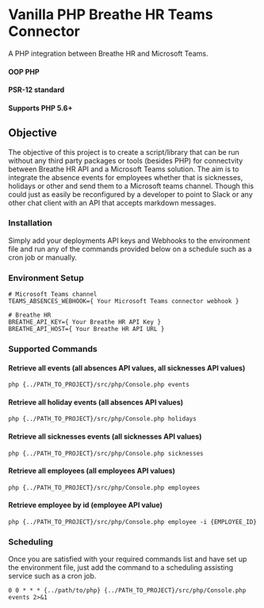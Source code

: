 # Vanilla PHP Breathe HR Teams Connector
A PHP integration between Breathe HR and Microsoft Teams.

#### OOP PHP
#### PSR-12 standard
#### Supports PHP 5.6+
 
## Objective
The objective of this project is to create a script/library that can be run without any third party packages or tools (besides PHP) for connectvity between Breathe HR API and a Microsoft Teams solution.
The aim is to integrate the absence events for employees whether that is sicknesses, holidays or other and send them to a Microsoft teams channel. Though this could just as easily be reconfigured by a developer to point to Slack or any other chat client with an API that accepts markdown messages.

### Installation
Simply add your deployments API keys and Webhooks to the environment file and run any of the commands provided below on a schedule such as a cron job or manually.

### Environment Setup

```
# Microsoft Teams channel
TEAMS_ABSENCES_WEBHOOK={ Your Microsoft Teams connector webhook }

# Breathe HR
BREATHE_API_KEY={ Your Breathe HR API Key }
BREATHE_API_HOST={ Your Breathe HR API URL }
```

### Supported Commands

#### Retrieve all events (all absences API values, all sicknesses API values)
```
php {../PATH_TO_PROJECT}/src/php/Console.php events
```
#### Retrieve all holiday events (all absences API values)
```
php {../PATH_TO_PROJECT}/src/php/Console.php holidays
```
#### Retrieve all sicknesses events (all sicknesses API values)
```
php {../PATH_TO_PROJECT}/src/php/Console.php sicknesses
```
#### Retrieve all employees (all employees API values)
```
php {../PATH_TO_PROJECT}/src/php/Console.php employees
```
#### Retrieve employee by id (employee API value)
```
php {../PATH_TO_PROJECT}/src/php/Console.php employee -i {EMPLOYEE_ID}
```

### Scheduling

Once you are satisfied with your required commands list and have set up the environment file, just add the command to a scheduling assisting service such as a cron job.
```
0 0 * * * {../path/to/php} {../PATH_TO_PROJECT}/src/php/Console.php events 2>&1
```
